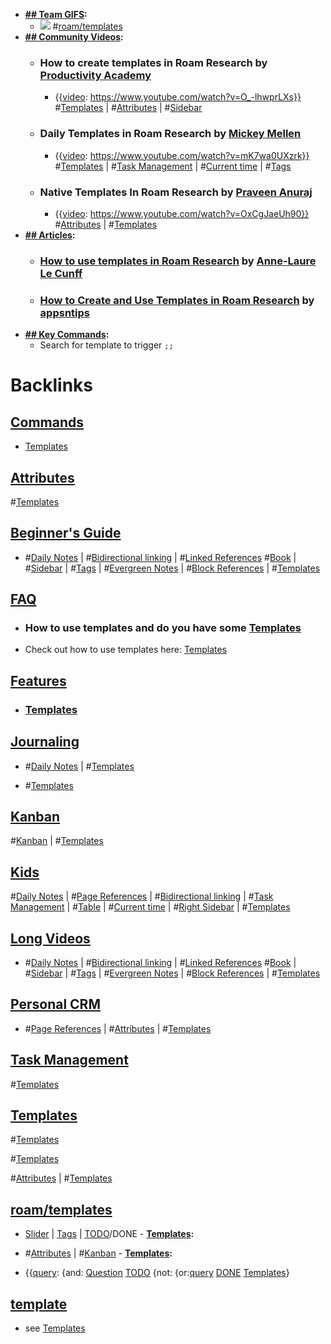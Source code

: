 - **[## Team GIFS](<## Team GIFS.md>):**
    - ![](https://firebasestorage.googleapis.com/v0/b/firescript-577a2.appspot.com/o/imgs%2Fapp%2Fhelp-documentation%2FGTJJMUaPJd.gif?alt=media&token=c47571e2-1ab0-4271-b6bd-10dc0764ebc9)
#[roam/templates](<roam/templates.md>)
- **[## Community Videos](<## Community Videos.md>):**
    - ### How to create templates in Roam Research by [Productivity Academy](<Productivity Academy.md>)
        - {{[video](<video.md>): https://www.youtube.com/watch?v=O_-lhwprLXs}}
#[Templates](<Templates.md>) | #[Attributes](<Attributes.md>) | #[Sidebar](<Sidebar.md>)
    - ### Daily Templates in Roam Research by [Mickey Mellen](<Mickey Mellen.md>)
        - {{[video](<video.md>): https://www.youtube.com/watch?v=mK7wa0UXzrk}}
#[Templates](<Templates.md>) | #[Task Management](<Task Management.md>) | #[Current time](<Current time.md>) | #[Tags](<Tags.md>)
    - ### Native Templates In Roam Research by [Praveen Anuraj](<Praveen Anuraj.md>)
        - {{[video](<video.md>): https://www.youtube.com/watch?v=OxCgJaeUh90}}
#[Attributes](<Attributes.md>) | #[Templates](<Templates.md>)
- **[## Articles](<## Articles.md>):**
    - ### [How to use templates in Roam Research](https://nesslabs.com/roam-research-templates-tutorial) by [Anne-Laure Le Cunff](<Anne-Laure Le Cunff.md>)
    - ### [How to Create and Use Templates in Roam Research](https://www.appsntips.com/learn/create-use-templates-roam-research/) by [appsntips](<appsntips.md>)
- **[## Key Commands](<## Key Commands.md>):**
    - Search for template to trigger `;;`

# Backlinks
## [ Commands](< Commands.md>)
- [Templates](<Templates.md>)

## [Attributes](<Attributes.md>)
#[Templates](<Templates.md>)

## [Beginner's Guide](<Beginner's Guide.md>)
- #[Daily Notes](<Daily Notes.md>) | #[Bidirectional linking](<Bidirectional linking.md>) | #[Linked References](<Linked References.md>) #[Book](<Book.md>) | #[Sidebar](<Sidebar.md>) | #[Tags](<Tags.md>) | #[Evergreen Notes](<Evergreen Notes.md>) | #[Block References](<Block References.md>) | #[Templates](<Templates.md>)

## [FAQ](<FAQ.md>)
- ### **How to use templates and do you have some** [Templates](<Templates.md>)

- Check out how to use templates here: [Templates](<Templates.md>)

## [Features](<Features.md>)
- ### [Templates](<Templates.md>)

## [Journaling](<Journaling.md>)
- #[Daily Notes](<Daily Notes.md>) | #[Templates](<Templates.md>)

- #[Templates](<Templates.md>)

## [Kanban](<Kanban.md>)
#[Kanban](<Kanban.md>) | #[Templates](<Templates.md>)

## [Kids](<Kids.md>)
#[Daily Notes](<Daily Notes.md>) | #[Page References](<Page References.md>) | #[Bidirectional linking](<Bidirectional linking.md>) | #[Task Management](<Task Management.md>) | #[Table](<Table.md>) | #[Current time](<Current time.md>) | #[Right Sidebar](<Right Sidebar.md>) | #[Templates](<Templates.md>)

## [Long Videos](<Long Videos.md>)
- #[Daily Notes](<Daily Notes.md>) | #[Bidirectional linking](<Bidirectional linking.md>) | #[Linked References](<Linked References.md>) #[Book](<Book.md>) | #[Sidebar](<Sidebar.md>) | #[Tags](<Tags.md>) | #[Evergreen Notes](<Evergreen Notes.md>) | #[Block References](<Block References.md>) | #[Templates](<Templates.md>)

## [Personal CRM](<Personal CRM.md>)
- #[Page References](<Page References.md>) | #[Attributes](<Attributes.md>) | #[Templates](<Templates.md>)

## [Task Management](<Task Management.md>)
#[Templates](<Templates.md>)

## [Templates](<Templates.md>)
#[Templates](<Templates.md>)

#[Templates](<Templates.md>)

#[Attributes](<Attributes.md>) | #[Templates](<Templates.md>)

## [roam/templates](<roam/templates.md>)
- [Slider](<Slider.md>) | [Tags](<Tags.md>) | [TODO](<TODO.md>)/DONE
        - **[Templates](<Templates.md>):**

- #[Attributes](<Attributes.md>) | #[Kanban](<Kanban.md>)
        - **[Templates](<Templates.md>):**

- {{[query](<query.md>): {and: [Question](<Question.md>) [TODO](<TODO.md>) {not: {or:[query](<query.md>) [DONE](<DONE.md>) [Templates](<Templates.md>)}

## [template](<template.md>)
- see [Templates](<Templates.md>)

